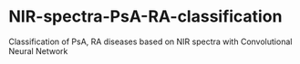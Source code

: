 # NIR-spectra-PsA-RA-classification
Classification of PsA, RA diseases based on NIR spectra with Convolutional Neural Network
